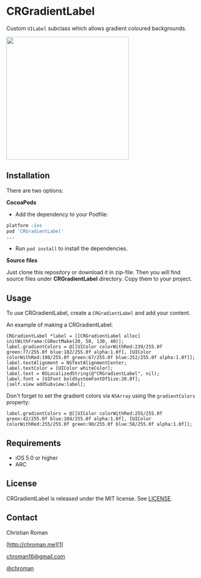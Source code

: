 CRGradientLabel
=======================
Custom `UILabel` subclass which allows gradient coloured backgrounds.

<img src="http://chroman.me/wp-content/uploads/2014/06/main.png" width="320">

Installation
-----

There are two options:

**CocoaPods**

* Add the dependency to your Podfile:
```ruby
platform :ios
pod 'CRGradientLabel'
...
```

* Run `pod install` to install the dependencies.

**Source files**

Just clone this repository or download it in zip-file. Then you will find source files under **CRGradientLabel** directory. Copy them to your project.

Usage
-----

To use CRGradientLabel, create a `CRGradientLabel` and add your content.

An example of making a CRGradientLabel:

```objc
CRGradientLabel *label = [[CRGradientLabel alloc] initWithFrame:CGRectMake(20, 50, 130, 40)];
label.gradientColors = @[[UIColor colorWithRed:239/255.0f green:77/255.0f blue:182/255.0f alpha:1.0f], [UIColor colorWithRed:198/255.0f green:67/255.0f blue:252/255.0f alpha:1.0f]];
label.textAlignment = NSTextAlignmentCenter;
label.textColor = [UIColor whiteColor];
label.text = NSLocalizedString(@"CRGradientLabel", nil);
label.font = [UIFont boldSystemFontOfSize:20.0f];
[self.view addSubview:label];
```

Don't forget to set the gradient colors via `NSArray` using the `gradientColors` property:
```objc
label.gradientColors = @[[UIColor colorWithRed:255/255.0f green:42/255.0f blue:104/255.0f alpha:1.0f], [UIColor colorWithRed:255/255.0f green:90/255.0f blue:58/255.0f alpha:1.0f]];
```

Requirements
----------
* iOS 5.0 or higher
* ARC

## License
CRGradientLabel is released under the MIT license. See
[LICENSE](https://github.com/chroman/CRGradientLabel/blob/master/LICENSE).

Contact
----------

Christian Roman
  
[http://chroman.me][1]

[chroman16@gmail.com][2]

[@chroman][3] 

  [1]: http://chroman.me
  [2]: mailto:chroman16@gmail.com
  [3]: http://twitter.com/chroman